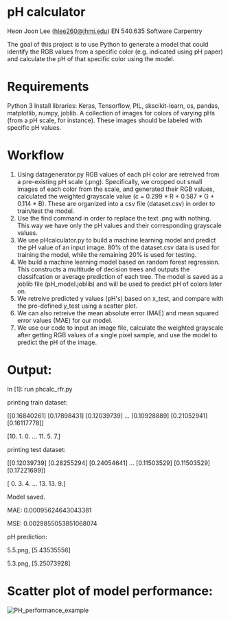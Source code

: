 # pH calculator
Heon Joon Lee (hlee260@jhmi.edu) EN 540.635 Software Carpentry

The goal of this project is to use Python to generate a model that could identify the RGB values from a specific color (e.g. indicated using pH paper) and calculate the pH of that specific color using the model.

# Requirements
Python 3
Install libraries: Keras, Tensorflow, PIL, skscikit-learn, os, pandas, matplotlib, numpy, joblib.
A collection of images for colors of varying pHs (from a pH scale, for instance). These images should be labeled with specific pH values.

# Workflow
1) Using datagenerator.py RGB values of each pH color are retreived from a pre-existing pH scale (.png). Specifically, we cropped out small images of each color from the scale, and generated their RGB values, calculated the weighted grayscale value (c = 0.299 * R + 0.587 * G + 0.114 * B). These are organized into a csv file (dataset.csv) in order to train/test the model. 
2) Use the find command in order to replace the text .png with nothing. This way we have only the pH values and their corresponding grayscale values.
3) We use pHcalculator.py to build a machine learning model and predict the pH value of an input image. 80% of the dataset.csv data is used for training the model, while the remaining 20% is used for testing. 
4) We build a machine learning model based on random forest regression. This constructs a multitude of decision trees and outputs the classifcation or average prediction of each tree. The model is saved as a joblib file (pH_model.joblib) and will be used to predict pH of colors later on.
5) We retreive predicted y values (pH's) based on x_test, and compare with the pre-defined y_test using a scatter plot.
6) We can also retreive the mean absolute error (MAE) and mean squared error values (MAE) for our model.
7) We use our code to input an image file, calculate the weighted grayscale after getting RGB values of a single pixel sample, and use the model to predict the pH of the image.

# Output:
In [1]: run phcalc_rfr.py

printing train dataset: 

[[0.16840261]
 [0.17898431]
 [0.12039739]
 ...
 [0.10928889]
 [0.21052941]
 [0.16117778]] 
 
 [10.  1.  0. ... 11.  5.  7.]
 
 printing test dataset: 
 
[[0.12039739]
 [0.28255294]
 [0.24054641]
 ...
 [0.11503529]
 [0.11503529]
 [0.17221699]]
 
 [ 0.  3.  4. ... 13. 13.  9.]
 
 Model saved.

MAE: 0.00095624643043381

MSE: 0.0029855053851068074

pH prediction:

5.5.png, [5.43535556]

5.3.png, [5.25073928]

# Scatter plot of model performance:

![PH_performance_example](https://user-images.githubusercontent.com/82513993/115661940-422b4880-a30c-11eb-8e71-67c570d59da9.png)
